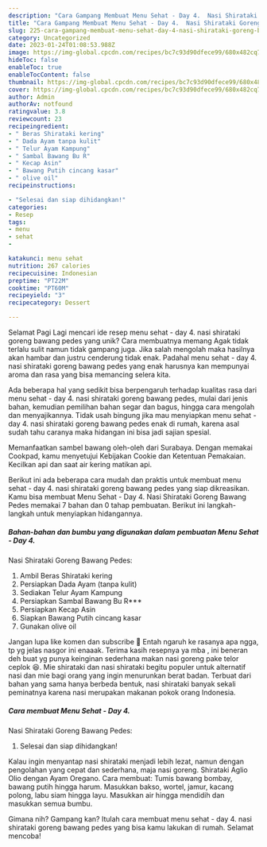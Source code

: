 ```yaml
---
description: "Cara Gampang Membuat Menu Sehat - Day 4.  Nasi Shirataki Goreng Bawang Pedes yang Lezat Sekali, Mantap"
title: "Cara Gampang Membuat Menu Sehat - Day 4.  Nasi Shirataki Goreng Bawang Pedes yang Lezat Sekali, Mantap"
slug: 225-cara-gampang-membuat-menu-sehat-day-4-nasi-shirataki-goreng-bawang-pedes-yang-lezat-sekali-mantap
category: Uncategorized
date: 2023-01-24T01:08:53.988Z
image: https://img-global.cpcdn.com/recipes/bc7c93d90dfece99/680x482cq70/menu-sehat-day-4-nasi-shirataki-goreng-bawang-pedes-foto-resep-utama.jpg
hideToc: false
enableToc: true
enableTocContent: false
thumbnail: https://img-global.cpcdn.com/recipes/bc7c93d90dfece99/680x482cq70/menu-sehat-day-4-nasi-shirataki-goreng-bawang-pedes-foto-resep-utama.jpg
cover: https://img-global.cpcdn.com/recipes/bc7c93d90dfece99/680x482cq70/menu-sehat-day-4-nasi-shirataki-goreng-bawang-pedes-foto-resep-utama.jpg
author: Admin
authorAv: notfound
ratingvalue: 3.8
reviewcount: 23
recipeingredient:
- " Beras Shirataki kering"
- " Dada Ayam tanpa kulit"
- " Telur Ayam Kampung"
- " Sambal Bawang Bu R"
- " Kecap Asin"
- " Bawang Putih cincang kasar"
- " olive oil"
recipeinstructions:

- "Selesai dan siap dihidangkan!"
categories:
- Resep
tags:
- menu
- sehat
- 

katakunci: menu sehat  
nutrition: 267 calories
recipecuisine: Indonesian
preptime: "PT22M"
cooktime: "PT60M"
recipeyield: "3"
recipecategory: Dessert

---
```



Selamat Pagi Lagi mencari ide resep menu sehat - day 4. 
nasi shirataki goreng bawang pedes yang unik? Cara membuatnya memang Agak tidak terlalu sulit namun tidak gampang juga. Jika salah mengolah maka hasilnya akan hambar dan justru cenderung tidak enak. Padahal menu sehat - day 4. 
nasi shirataki goreng bawang pedes yang enak harusnya kan mempunyai aroma dan rasa yang bisa memancing selera kita.


Ada beberapa hal yang sedikit bisa berpengaruh terhadap kualitas rasa dari menu sehat - day 4. 
nasi shirataki goreng bawang pedes, mulai dari jenis bahan, kemudian pemilihan bahan segar dan bagus, hingga cara mengolah dan menyajikannya. Tidak usah bingung jika mau menyiapkan menu sehat - day 4. 
nasi shirataki goreng bawang pedes enak di rumah, karena asal sudah tahu caranya maka hidangan ini bisa jadi sajian spesial.

Memanfaatkan sambel bawang oleh-oleh dari Surabaya. Dengan memakai Cookpad, kamu menyetujui Kebijakan Cookie dan Ketentuan Pemakaian. Kecilkan api dan saat air kering matikan api.


Berikut ini ada beberapa cara mudah dan praktis untuk membuat menu sehat - day 4. 
nasi shirataki goreng bawang pedes yang siap dikreasikan. Kamu bisa membuat Menu Sehat - Day 4. 
Nasi Shirataki Goreng Bawang Pedes memakai 7 bahan dan 0 tahap pembuatan. Berikut ini langkah-langkah untuk menyiapkan hidangannya.

<!--inarticleads1-->

##### Bahan-bahan dan bumbu yang digunakan dalam pembuatan Menu Sehat - Day 4. 
Nasi Shirataki Goreng Bawang Pedes:

1. Ambil  Beras Shirataki kering
1. Persiapkan  Dada Ayam (tanpa kulit)
1. Sediakan  Telur Ayam Kampung
1. Persiapkan  Sambal Bawang Bu R***
1. Persiapkan  Kecap Asin
1. Siapkan  Bawang Putih cincang kasar
1. Gunakan  olive oil


Jangan lupa like komen dan subscribe 🥰 Entah ngaruh ke rasanya apa ngga, tp yg jelas nasgor ini enaaak. Terima kasih resepnya ya mba ️, ini beneran deh buat yg punya keinginan sederhana makan nasi goreng pake telor ceplok 😆. Mie shirataki dan nasi shirataki begitu populer untuk alternatif nasi dan mie bagi orang yang ingin menurunkan berat badan. Terbuat dari bahan yang sama hanya berbeda bentuk, nasi shirataki banyak sekali peminatnya karena nasi merupakan makanan pokok orang Indonesia. 

<!--inarticleads2-->

##### Cara membuat Menu Sehat - Day 4. 
Nasi Shirataki Goreng Bawang Pedes:


1. Selesai dan siap dihidangkan!

Kalau ingin menyantap nasi shirataki menjadi lebih lezat, namun dengan pengolahan yang cepat dan sederhana, maja nasi goreng. Shirataki Aglio Olio dengan Ayam Oregano. Cara membuat: Tumis bawang bombay, bawang putih hingga harum. Masukkan bakso, wortel, jamur, kacang polong, labu siam hingga layu. Masukkan air hingga mendidih dan masukkan semua bumbu. 

Gimana nih? Gampang kan? Itulah cara membuat menu sehat - day 4. 
nasi shirataki goreng bawang pedes yang bisa kamu lakukan di rumah. Selamat mencoba!
